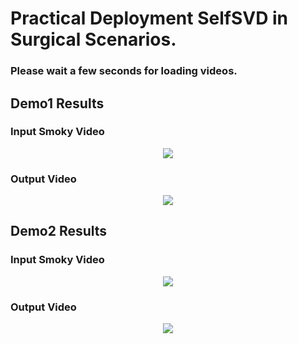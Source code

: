 # Practical Deployment SelfSVD in Surgical Scenarios.


### Please wait a few seconds for loading videos.

## Demo1 Results

### Input Smoky Video

<p align="center">
<img src="./videos/demo1_in.gif"
     class="center"
     >
</p>

### Output Video

<p align="center">
<img src="./videos/demo1_out.gif"
     class="center">
</p>

## Demo2 Results

### Input Smoky Video

<p align="center">
<img src="./videos/demo2_in.gif"
     class="center"
     >
</p>

### Output Video

<p align="center">
<img src="./videos/demo2_out.gif"
     class="center">
</p>








